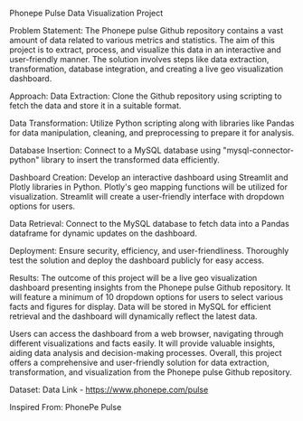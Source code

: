 Phonepe Pulse Data Visualization Project


Problem Statement:
The Phonepe pulse Github repository contains a vast amount of data related to various metrics and statistics. The aim of this project is to extract, process, and visualize this data in an interactive and user-friendly manner. The solution involves steps like data extraction, transformation, database integration, and creating a live geo visualization dashboard.

Approach:
Data Extraction: Clone the Github repository using scripting to fetch the data and store it in a suitable format.

Data Transformation: Utilize Python scripting along with libraries like Pandas for data manipulation, cleaning, and preprocessing to prepare it for analysis.

Database Insertion: Connect to a MySQL database using "mysql-connector-python" library to insert the transformed data efficiently.

Dashboard Creation: Develop an interactive dashboard using Streamlit and Plotly libraries in Python. Plotly's geo mapping functions will be utilized for visualization. Streamlit will create a user-friendly interface with dropdown options for users.

Data Retrieval: Connect to the MySQL database to fetch data into a Pandas dataframe for dynamic updates on the dashboard.

Deployment: Ensure security, efficiency, and user-friendliness. Thoroughly test the solution and deploy the dashboard publicly for easy access.

Results:
The outcome of this project will be a live geo visualization dashboard presenting insights from the Phonepe pulse Github repository. It will feature a minimum of 10 dropdown options for users to select various facts and figures for display. Data will be stored in MySQL for efficient retrieval and the dashboard will dynamically reflect the latest data.

Users can access the dashboard from a web browser, navigating through different visualizations and facts easily. It will provide valuable insights, aiding data analysis and decision-making processes. Overall, this project offers a comprehensive and user-friendly solution for data extraction, transformation, and visualization from the Phonepe pulse Github repository.

Dataset:
Data Link - https://www.phonepe.com/pulse

Inspired From: PhonePe Pulse
